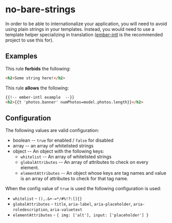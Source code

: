 # no-bare-strings

In order to be able to internationalize your application, you will need to avoid using plain strings in your templates. Instead, you would need to use a template helper specializing in translation ([ember-intl](https://github.com/ember-intl/ember-intl) is the recommended project to use this for).

## Examples

This rule **forbids** the following:

``` html
<h2>Some string here!</h2>
```

This rule **allows** the following:

``` html
{{!-- ember-intl example  --}}
<h2>{{t 'photos.banner' numPhotos=model.photos.length}}</h2>
```

## Configuration

 The following values are valid configuration:

* boolean -- `true` for enabled / `false` for disabled
* array -- an array of whitelisted strings
* object -- An object with the following keys:
  * `whitelist` -- An array of whitelisted strings
  * `globalAttributes` -- An array of attributes to check on every element.
  * `elementAttributes` -- An object whose keys are tag names and value is an array of attributes to check for that tag name.

When the config value of `true` is used the following configuration is used:

* `whitelist` - `(),.&+-=*/#%!?:[]{}`
* `globalAttributes` - `title`, `aria-label`, `aria-placeholder`, `aria-roledescription`, `aria-valuetext`
* `elementAttributes` - `{ img: ['alt'], input: ['placeholder'] }`
